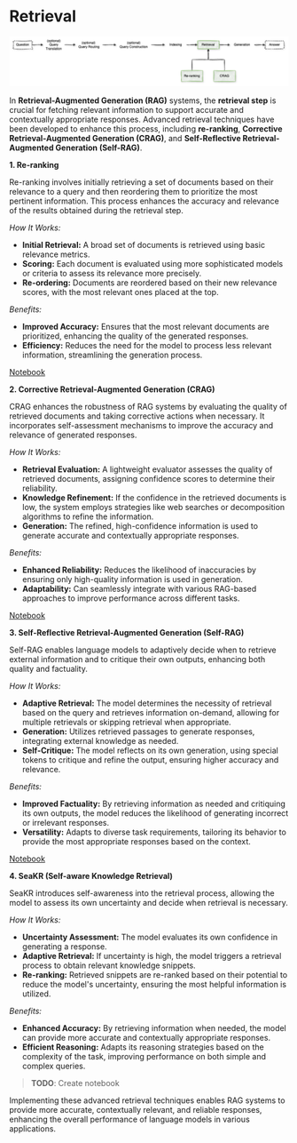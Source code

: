 # Retrieval

![retrieval](../images/images-retrieval.png)

In **Retrieval-Augmented Generation (RAG)** systems, the **retrieval step** is crucial for fetching relevant information to support accurate and contextually appropriate responses. Advanced retrieval techniques have been developed to enhance this process, including **re-ranking**, **Corrective Retrieval-Augmented Generation (CRAG)**, and **Self-Reflective Retrieval-Augmented Generation (Self-RAG)**.

**1. Re-ranking**

Re-ranking involves initially retrieving a set of documents based on their relevance to a query and then reordering them to prioritize the most pertinent information. This process enhances the accuracy and relevance of the results obtained during the retrieval step.

*How It Works:*

- **Initial Retrieval:** A broad set of documents is retrieved using basic relevance metrics.
- **Scoring:** Each document is evaluated using more sophisticated models or criteria to assess its relevance more precisely.
- **Re-ordering:** Documents are reordered based on their new relevance scores, with the most relevant ones placed at the top.

*Benefits:*

- **Improved Accuracy:** Ensures that the most relevant documents are prioritized, enhancing the quality of the generated responses.
- **Efficiency:** Reduces the need for the model to process less relevant information, streamlining the generation process.

[Notebook](./1%20-%20Re-ranking.ipynb)

**2. Corrective Retrieval-Augmented Generation (CRAG)**

CRAG enhances the robustness of RAG systems by evaluating the quality of retrieved documents and taking corrective actions when necessary. It incorporates self-assessment mechanisms to improve the accuracy and relevance of generated responses.

*How It Works:*

- **Retrieval Evaluation:** A lightweight evaluator assesses the quality of retrieved documents, assigning confidence scores to determine their reliability.
- **Knowledge Refinement:** If the confidence in the retrieved documents is low, the system employs strategies like web searches or decomposition algorithms to refine the information.
- **Generation:** The refined, high-confidence information is used to generate accurate and contextually appropriate responses.

*Benefits:*

- **Enhanced Reliability:** Reduces the likelihood of inaccuracies by ensuring only high-quality information is used in generation.
- **Adaptability:** Can seamlessly integrate with various RAG-based approaches to improve performance across different tasks.

[Notebook](./2%20-%20CRAG.ipynb)

**3. Self-Reflective Retrieval-Augmented Generation (Self-RAG)**

Self-RAG enables language models to adaptively decide when to retrieve external information and to critique their own outputs, enhancing both quality and factuality.

*How It Works:*

- **Adaptive Retrieval:** The model determines the necessity of retrieval based on the query and retrieves information on-demand, allowing for multiple retrievals or skipping retrieval when appropriate.
- **Generation:** Utilizes retrieved passages to generate responses, integrating external knowledge as needed.
- **Self-Critique:** The model reflects on its own generation, using special tokens to critique and refine the output, ensuring higher accuracy and relevance.

*Benefits:*

- **Improved Factuality:** By retrieving information as needed and critiquing its own outputs, the model reduces the likelihood of generating incorrect or irrelevant responses.
- **Versatility:** Adapts to diverse task requirements, tailoring its behavior to provide the most appropriate responses based on the context.

[Notebook](./3%20-%20Self-RAG.ipynb)

**4. SeaKR (Self-aware Knowledge Retrieval)**

SeaKR introduces self-awareness into the retrieval process, allowing the model to assess its own uncertainty and decide when retrieval is necessary.

*How It Works:*

- **Uncertainty Assessment:** The model evaluates its own confidence in generating a response.
- **Adaptive Retrieval:** If uncertainty is high, the model triggers a retrieval process to obtain relevant knowledge snippets.
- **Re-ranking:** Retrieved snippets are re-ranked based on their potential to reduce the model's uncertainty, ensuring the most helpful information is utilized.

*Benefits:*

- **Enhanced Accuracy:** By retrieving information when needed, the model can provide more accurate and contextually appropriate responses.
- **Efficient Reasoning:** Adapts its reasoning strategies based on the complexity of the task, improving performance on both simple and complex queries.

> **TODO**: Create notebook

Implementing these advanced retrieval techniques enables RAG systems to provide more accurate, contextually relevant, and reliable responses, enhancing the overall performance of language models in various applications. 